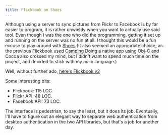 ```yaml
---
title: Flickbook on Shoes
...
```


Although using a server to sync pictures from Flickr to Facebook is by far easier to program, it is rather unwieldy when you want to actually use said tool. Even though I was the one who did the programming, getting it set up and running on the server was no fun at all. I thought this would be a fun excuse to play around with [Shoes](http://shoooes.net/.) (It also seemed an appropriate choice, as the previous Flickbook used [Camping](http://github.com/why/camping/tree/master.) Doing a native app using Obj-C and Cocoa also crossed my mind, but I didn't want to spend much time on the project, and decided to stick with my main language.)

Well, without further ado, [here's Flickbook v2](http://github.com/kejadlen/flickbook/tree/master.)

Some interesting bits:

* Flickbook: 115 LOC.
* Flickr API: 48 LOC.
* Facebook API: 73 LOC.

The interface is pedestrian, to say the least, but it does its job. Eventually, I'll have to figure out an elegant way to separate web authentication from desktop authentication in the two API libraries, but that's a job for another day.

